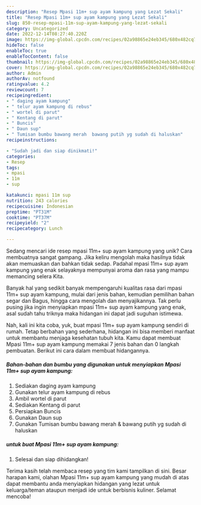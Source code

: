 ```yaml
---
description: "Resep Mpasi 11m+ sup ayam kampung yang Lezat Sekali"
title: "Resep Mpasi 11m+ sup ayam kampung yang Lezat Sekali"
slug: 850-resep-mpasi-11m-sup-ayam-kampung-yang-lezat-sekali
category: Uncategorized
date: 2022-12-14T08:27:40.220Z
image: https://img-global.cpcdn.com/recipes/02a98865e24eb345/680x482cq70/mpasi-11m-sup-ayam-kampung-foto-resep-utama.jpg
hideToc: false
enableToc: true
enableTocContent: false
thumbnail: https://img-global.cpcdn.com/recipes/02a98865e24eb345/680x482cq70/mpasi-11m-sup-ayam-kampung-foto-resep-utama.jpg
cover: https://img-global.cpcdn.com/recipes/02a98865e24eb345/680x482cq70/mpasi-11m-sup-ayam-kampung-foto-resep-utama.jpg
author: Admin
authorAv: notfound
ratingvalue: 4.2
reviewcount: 7
recipeingredient:
- " daging ayam kampung"
- " telur ayam kampung di rebus"
- " wortel di parut"
- " Kentang di parut"
- " Buncis"
- " Daun sup"
- " Tumisan bumbu bawang merah  bawang putih yg sudah di haluskan"
recipeinstructions:

- "Sudah jadi dan siap dinikmati!"
categories:
- Resep
tags:
- mpasi
- 11m
- sup

katakunci: mpasi 11m sup 
nutrition: 243 calories
recipecuisine: Indonesian
preptime: "PT31M"
cooktime: "PT37M"
recipeyield: "2"
recipecategory: Lunch

---
```





Sedang mencari ide resep mpasi 11m+ sup ayam kampung yang unik? Cara membuatnya sangat gampang. Jika keliru mengolah maka hasilnya tidak akan memuaskan dan bahkan tidak sedap. Padahal mpasi 11m+ sup ayam kampung yang enak selayaknya mempunyai aroma dan rasa yang mampu memancing selera Kita.





Banyak hal yang sedikit banyak mempengaruhi kualitas rasa dari mpasi 11m+ sup ayam kampung, mulai dari jenis bahan, kemudian pemilihan bahan segar dan Bagus, hingga cara mengolah dan menyajikannya. Tak perlu pusing jika ingin menyiapkan mpasi 11m+ sup ayam kampung yang enak,      asal sudah tahu triknya maka hidangan ini dapat jadi suguhan istimewa.





















Nah, kali ini kita coba, yuk, buat mpasi 11m+ sup ayam kampung sendiri di rumah. Tetap berbahan yang sederhana, hidangan ini bisa memberi manfaat untuk membantu menjaga kesehatan tubuh kita. Kamu dapat membuat Mpasi 11m+ sup ayam kampung memakai 7 jenis bahan dan 0 langkah pembuatan. Berikut ini cara dalam membuat hidangannya.

<!--inarticleads1-->

##### Bahan-bahan dan bumbu yang digunakan untuk menyiapkan Mpasi 11m+ sup ayam kampung:

1. Sediakan  daging ayam kampung
1. Gunakan  telur ayam kampung di rebus
1. Ambil  wortel di parut
1. Sediakan  Kentang di parut
1. Persiapkan  Buncis
1. Gunakan  Daun sup
1. Gunakan  Tumisan bumbu bawang merah &amp; bawang putih yg sudah di haluskan




<!--inarticleads2-->

#####  untuk buat Mpasi 11m+ sup ayam kampung:


1. Selesai dan siap dihidangkan!



Terima kasih telah membaca resep yang tim kami tampilkan di sini. Besar harapan kami, olahan Mpasi 11m+ sup ayam kampung yang mudah di atas dapat membantu anda menyiapkan hidangan yang lezat untuk keluarga/teman ataupun menjadi ide untuk berbisnis kuliner. Selamat mencoba!
